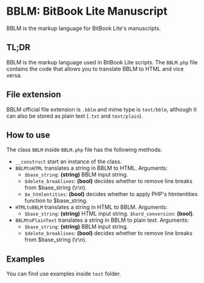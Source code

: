 # BBLM: BitBook Lite Manuscript
BBLM is the markup language for BitBook Lite's manuscripts.

## TL;DR
BBLM is the markup language used in BitBook Lite scripts.
The `BBLM.php` file contains the code that allows you to translate BBLM to HTML and vice versa.

## File extension
BBLM official file extension is `.bblm` and mime type is `text/bblm`, although it can also be stored as plain text (`.txt` and `text/plain`).

## How to use
The class `BBLM` inside `BBLM.php` file has the following methods:
- `__construct` start an instance of the class.
- `BBLMtoHTML` translates a string in BBLM to HTML. Arguments:
	- `$base_string`: **(string)** BBLM input string.
	- `$delete_breaklines`: **(bool)** decides whether to remove line breaks from $base_string (\r\n).
	- `$e_htmlentities`: **(bool)** decides whether to apply PHP's htmlentities function to $base_string.
- `HTMLtoBBLM` translates a string in HTML to BBLM. Arguments:
	- `$base_string`: **(string)** HTML input string.
	 `$hard_conversion`: **(bool)**.
- `BBLMtoPlainText` translates a string in BBLM to plain text. Arguments:
	- `$base_string`: **(string)** BBLM input string.
	- `$delete_breaklines`: **(bool)** decides whether to remove line breaks from $base_string (\r\n).

## Examples
You can find use examples inside `test` folder.